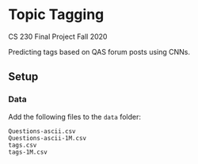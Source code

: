 # Topic Tagging

CS 230 Final Project Fall 2020

Predicting tags based on QAS forum posts using CNNs.

## Setup

### Data

Add the following files to the `data` folder:
```
Questions-ascii.csv
Questions-ascii-1M.csv
tags.csv
tags-1M.csv
```

